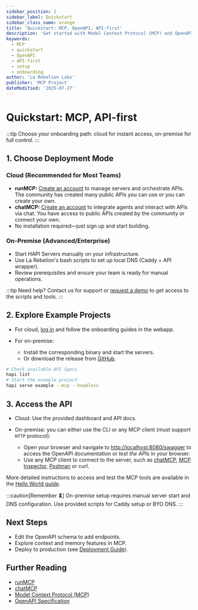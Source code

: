 ```yaml
---
sidebar_position: 2
sidebar_label: Quickstart
sidebar_class_name: orange
title: 'Quickstart: MCP, OpenAPI, API-first'
description: 'Get started with Model Context Protocol (MCP) and OpenAPI: step-by-step guide to your first API-first, context-driven project.'
keywords:
  - MCP
  - quickstart
  - OpenAPI
  - API-first
  - setup
  - onboarding
author: 'La Rebelion Labs'
publisher: 'MCP Project'
dateModified: '2025-07-27'
---
```


# Quickstart: MCP, API-first

:::tip
Choose your onboarding path: cloud for instant access, on-premise for full control.
:::

## 1. Choose Deployment Mode

### Cloud (Recommended for Most Teams)
- **runMCP:** [Create an account](https://run.mcp.com.ai) to manage servers and orchestrate APIs. The community has created many public APIs you can use or you can create your own.
- **chatMCP:** [Create an account](https://chat.mcp.com.ai) to integrate agents and interact with APIs via chat. You have access to public APIs created by the community or connect your own.
- No installation required—just sign up and start building.

### On-Premise (Advanced/Enterprise)
- Start HAPI Servers manually on your infrastructure.
- Use La Rebelion's bash scripts to set up local DNS (Caddy + API wrapper).
- Review prerequisites and ensure your team is ready for manual operations.

:::tip
Need help? Contact us for support or <span class="button">[request a demo](https://go.rebelion.la/demo-request)</span> to get access to the scripts and tools.
:::

## 2. Explore Example Projects

- For cloud, [log in](https://run.mcp.com.ai) and follow the onboarding guides in the webapp.
- For on-premise:
  
  - Install the corresponding binary and start the servers.
  - Or download the release from [GitHub](https://github.com/la-rebelion/hapimcp/releases).

```sh
# Check available API Specs
hapi list
# Start the example project
hapi serve example --mcp --headless
``` 

## 3. Access the API

- Cloud: Use the provided dashboard and API docs.
- On-premise: you can either use the CLI or any MCP client (must support `HTTP` protocol):

  * Open your browser and navigate to [http://localhost:8080/swagger](http://localhost:8080/swagger) to access the OpenAPI documentation or *test the APIs* in your browser.
  * Use any MCP client to connect to the server, such as [chatMCP](https://chat.mcp.com.ai), [MCP Inspector](https://www.npmjs.com/package/@modelcontextprotocol/inspector), [Postman](https://www.postman.com/downloads/) or curl.

More detailed instructions to access and test the MCP tools are available in the [Hello World guide](./hello-world).

:::caution[Remember 🎗️]
On-premise setup requires manual server start and DNS configuration. Use provided scripts for Caddy setup or BYO DNS.
:::

## Next Steps

- Edit the OpenAPI schema to add endpoints.
- Explore context and memory features in MCP.
- Deploy to production (see [Deployment Guide](./deployment/)).

## Further Reading

- [runMCP](https://run.mcp.com.ai)
- [chatMCP](https://chat.mcp.com.ai)
- [Model Context Protocol (MCP)](https://github.com/la-rebelion)
- [OpenAPI Specification](https://swagger.io/specification/)
